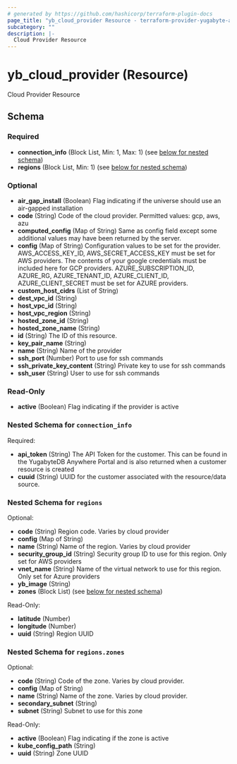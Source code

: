 ```yaml
---
# generated by https://github.com/hashicorp/terraform-plugin-docs
page_title: "yb_cloud_provider Resource - terraform-provider-yugabyte-anywhere"
subcategory: ""
description: |-
  Cloud Provider Resource
---
```


# yb_cloud_provider (Resource)

Cloud Provider Resource



<!-- schema generated by tfplugindocs -->
## Schema

### Required

- **connection_info** (Block List, Min: 1, Max: 1) (see [below for nested schema](#nestedblock--connection_info))
- **regions** (Block List, Min: 1) (see [below for nested schema](#nestedblock--regions))

### Optional

- **air_gap_install** (Boolean) Flag indicating if the universe should use an air-gapped installation
- **code** (String) Code of the cloud provider. Permitted values: gcp, aws, azu
- **computed_config** (Map of String) Same as config field except some additional values may have been returned by the server.
- **config** (Map of String) Configuration values to be set for the provider.
AWS_ACCESS_KEY_ID, AWS_SECRET_ACCESS_KEY must be set for AWS providers.
The contents of your google credentials must be included here for GCP providers.
AZURE_SUBSCRIPTION_ID, AZURE_RG, AZURE_TENANT_ID, AZURE_CLIENT_ID, AZURE_CLIENT_SECRET must be set for AZURE providers.
- **custom_host_cidrs** (List of String)
- **dest_vpc_id** (String)
- **host_vpc_id** (String)
- **host_vpc_region** (String)
- **hosted_zone_id** (String)
- **hosted_zone_name** (String)
- **id** (String) The ID of this resource.
- **key_pair_name** (String)
- **name** (String) Name of the provider
- **ssh_port** (Number) Port to use for ssh commands
- **ssh_private_key_content** (String) Private key to use for ssh commands
- **ssh_user** (String) User to use for ssh commands

### Read-Only

- **active** (Boolean) Flag indicating if the provider is active

<a id="nestedblock--connection_info"></a>
### Nested Schema for `connection_info`

Required:

- **api_token** (String) The API Token for the customer. This can be found in the YugabyteDB Anywhere Portal and is also returned when a customer resource is created
- **cuuid** (String) UUID for the customer associated with the resource/data source.


<a id="nestedblock--regions"></a>
### Nested Schema for `regions`

Optional:

- **code** (String) Region code. Varies by cloud provider
- **config** (Map of String)
- **name** (String) Name of the region. Varies by cloud provider
- **security_group_id** (String) Security group ID to use for this region. Only set for AWS providers
- **vnet_name** (String) Name of the virtual network to use for this region. Only set for Azure providers
- **yb_image** (String)
- **zones** (Block List) (see [below for nested schema](#nestedblock--regions--zones))

Read-Only:

- **latitude** (Number)
- **longitude** (Number)
- **uuid** (String) Region UUID

<a id="nestedblock--regions--zones"></a>
### Nested Schema for `regions.zones`

Optional:

- **code** (String) Code of the zone. Varies by cloud provider.
- **config** (Map of String)
- **name** (String) Name of the zone. Varies by cloud provider.
- **secondary_subnet** (String)
- **subnet** (String) Subnet to use for this zone

Read-Only:

- **active** (Boolean) Flag indicating if the zone is active
- **kube_config_path** (String)
- **uuid** (String) Zone UUID


